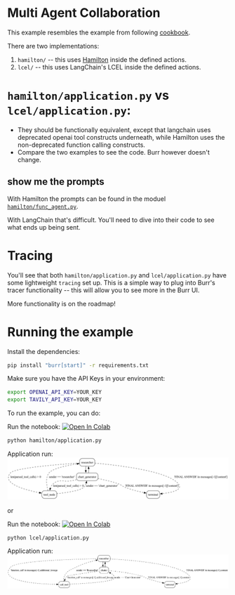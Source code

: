 # Multi Agent Collaboration

This example resembles the example from following [cookbook](https://github.com/langchain-ai/langgraph/blob/main/examples/multi_agent/multi-agent-collaboration.ipynb).

There are two implementations:

1. `hamilton/` -- this uses [Hamilton](https://github.com/dagworks-inc/hamilton) inside the defined actions.
2. `lcel/` -- this uses LangChain's LCEL inside the defined actions.

# `hamilton/application.py` vs `lcel/application.py`:

- They should be functionally equivalent, except that langchain uses deprecated
openai tool constructs underneath, while Hamilton uses the non-deprecated function calling
constructs.
- Compare the two examples to see the code. Burr however doesn't change.

## show me the prompts
With Hamilton the prompts can be found in the moduel [`hamilton/func_agent.py`](hamilton/func_agent.py).

With LangChain that's difficult. You'll need to dive into their code to see what ends up being sent.

# Tracing
You'll see that both `hamilton/application.py` and `lcel/application.py`
have some lightweight `tracing` set up. This is a simple way to plug into Burr's
tracer functionality -- this will allow you to see more in the Burr UI.

More functionality is on the roadmap!

# Running the example

Install the dependencies:

```bash
pip install "burr[start]" -r requirements.txt
```

Make sure you have the API Keys in your environment:

```bash
export OPENAI_API_KEY=YOUR_KEY
export TAVILY_API_KEY=YOUR_KEY
```


To run the example, you can do:

Run the notebook:
<a target="_blank" href="https://colab.research.google.com/github/dagworks-inc/burr/blob/main/examples/multi-agent-collaboration/hamilton/notebook.ipynb">
  <img src="https://colab.research.google.com/assets/colab-badge.svg" alt="Open In Colab"/>
</a>

```bash
python hamilton/application.py
```
Application run:
![hamilton image](hamilton/statemachine.png)

or

Run the notebook:
<a target="_blank" href="https://colab.research.google.com/github/dagworks-inc/burr/blob/main/examples/multi-agent-collaboration/lcel/notebook.ipynb">
  <img src="https://colab.research.google.com/assets/colab-badge.svg" alt="Open In Colab"/>
</a>

```bash
python lcel/application.py
```
Application run:
![lcel image](lcel/statemachine.png)
